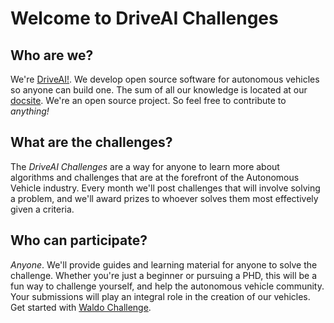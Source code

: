 # Welcome to DriveAI Challenges

## Who are we?

We're [DriveAI!](http://driveai.org). We develop open source software for autonomous vehicles so anyone can build one. The sum of all our knowledge is located at our [docsite](http://docs.driveai.org). We're an open source project. So feel free to contribute to *anything!*

## What are the challenges?

The *DriveAI Challenges* are a way for anyone to learn more about algorithms and challenges that are at the forefront of the Autonomous Vehicle industry. Every month we'll post challenges that will involve solving a problem, and we'll award prizes to whoever solves them  most effectively given a criteria.

## Who can participate?

*Anyone*. We'll provide guides and learning material for anyone to solve the challenge. Whether you're just a beginner or pursuing a PHD, this will be a fun way to challenge yourself, and help the autonomous vehicle community. Your submissions will play an integral role in the creation of our vehicles. Get started with [Waldo Challenge](/waldo).
